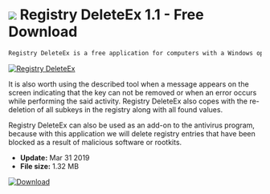 # ![](https://cdn.softexe.net/static/icon/8/registry-deleteex-8747.png) Registry DeleteEx 1.1 - Free Download

```sh
Registry DeleteEx is a free application for computers with a Windows operating system that allows you to effectively remove locked keys and values ​​in the registry.
```
[![Registry DeleteEx](https://gallery.dpcdn.pl/imgc/Tools/90525/g_-_420x350_1.5_-_x857e0285-2e2d-4db6-bda0-f1880abc051a.jpg)](https://softexe.net/win/system/system-tools/registry-deleteex:hgdg.html)

It is also worth using the described tool when a message appears on the screen indicating that the key can not be removed or when an error occurs while performing the said activity. Registry DeleteEx also copes with the re-deletion of all subkeys in the registry along with all found values.
 
 Registry DeleteEx can also be used as an add-on to the antivirus program, because with this application we will delete registry entries that have been blocked as a result of malicious software or rootkits.


- **Update:** Mar 31 2019
- **File size:** 1.32 MB

[![Download](https://cdn.softexe.net/static/img/download.png)](https://softexe.net/win/system/system-tools/registry-deleteex:hgdg.html)

